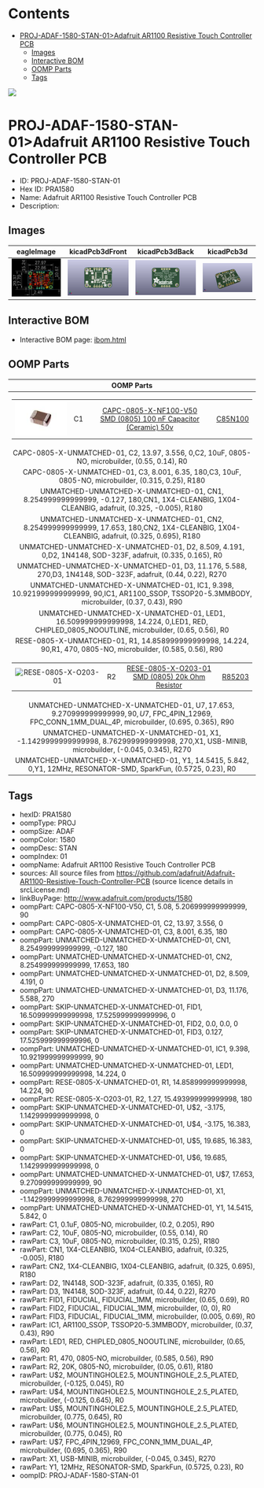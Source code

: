 



Contents
========

* [PROJ-ADAF-1580-STAN-01>Adafruit AR1100 Resistive Touch Controller PCB](#proj-adaf-1580-stan-01adafruit-ar1100-resistive-touch-controller-pcb)
	* [Images](#images)
	* [Interactive BOM](#interactive-bom)
	* [OOMP Parts](#oomp-parts)
	* [Tags](#tags)
  
![][im]
# PROJ-ADAF-1580-STAN-01>Adafruit AR1100 Resistive Touch Controller PCB

- ID: PROJ-ADAF-1580-STAN-01
- Hex ID: PRA1580
- Name: Adafruit AR1100 Resistive Touch Controller PCB
- Description: 

## Images
  
  

|eagleImage|kicadPcb3dFront|kicadPcb3dBack|kicadPcb3d|
| :---: | :---: | :---: | :---: |
|[![eagleImage](eagleImage_140.png)](eagleImage_600.png)|[![kicadPcb3dFront](kicadPcb3dFront_140.png)](kicadPcb3dFront_600.png)|[![kicadPcb3dBack](kicadPcb3dBack_140.png)](kicadPcb3dBack_600.png)|[![kicadPcb3d](kicadPcb3d_140.png)](kicadPcb3d_600.png)|

## Interactive BOM

- Interactive BOM page: [ibom.html](kicad/bom/ibom.html)

## OOMP Parts
  

|OOMP Parts|
| :---: |
|<table><tr><td>![CAPC-0805-X-NF100-V50](https://raw.githubusercontent.com/oomlout/oomlout_OOMP_parts/main/CAPC-0805-X-NF100-V50/image_140.jpg)</td><td> C1</td><td>[CAPC-0805-X-NF100-V50<br>SMD (0805) 100 nF Capacitor (Ceramic) 50v](https://github.com/oomlout/oomlout_OOMP_parts/tree/main/CAPC-0805-X-NF100-V50/)</td><td>[C85N100](https://github.com/oomlout/oomlout_OOMP_parts/tree/main/CAPC-0805-X-NF100-V50/)</td></tr></table>|
|CAPC-0805-X-UNMATCHED-01, C2, 13.97, 3.556, 0,C2, 10uF, 0805-NO, microbuilder, (0.55, 0.14), R0|
|CAPC-0805-X-UNMATCHED-01, C3, 8.001, 6.35, 180,C3, 10uF, 0805-NO, microbuilder, (0.315, 0.25), R180|
|UNMATCHED-UNMATCHED-X-UNMATCHED-01, CN1, 8.254999999999999, -0.127, 180,CN1, 1X4-CLEANBIG, 1X04-CLEANBIG, adafruit, (0.325, -0.005), R180|
|UNMATCHED-UNMATCHED-X-UNMATCHED-01, CN2, 8.254999999999999, 17.653, 180,CN2, 1X4-CLEANBIG, 1X04-CLEANBIG, adafruit, (0.325, 0.695), R180|
|UNMATCHED-UNMATCHED-X-UNMATCHED-01, D2, 8.509, 4.191, 0,D2, 1N4148, SOD-323F, adafruit, (0.335, 0.165), R0|
|UNMATCHED-UNMATCHED-X-UNMATCHED-01, D3, 11.176, 5.588, 270,D3, 1N4148, SOD-323F, adafruit, (0.44, 0.22), R270|
|UNMATCHED-UNMATCHED-X-UNMATCHED-01, IC1, 9.398, 10.921999999999999, 90,IC1, AR1100_SSOP, TSSOP20-5.3MMBODY, microbuilder, (0.37, 0.43), R90|
|UNMATCHED-UNMATCHED-X-UNMATCHED-01, LED1, 16.509999999999998, 14.224, 0,LED1, RED, CHIPLED_0805_NOOUTLINE, microbuilder, (0.65, 0.56), R0|
|RESE-0805-X-UNMATCHED-01, R1, 14.858999999999998, 14.224, 90,R1, 470, 0805-NO, microbuilder, (0.585, 0.56), R90|
|<table><tr><td>![RESE-0805-X-O203-01](https://raw.githubusercontent.com/oomlout/oomlout_OOMP_parts/main/RESE-0805-X-O203-01/image_140.jpg)</td><td> R2</td><td>[RESE-0805-X-O203-01<br>SMD (0805) 20k Ohm Resistor](https://github.com/oomlout/oomlout_OOMP_parts/tree/main/RESE-0805-X-O203-01/)</td><td>[R85203](https://github.com/oomlout/oomlout_OOMP_parts/tree/main/RESE-0805-X-O203-01/)</td></tr></table>|
|UNMATCHED-UNMATCHED-X-UNMATCHED-01, U$7, 17.653, 9.270999999999999, 90,U$7, FPC_4PIN_12969, FPC_CONN_1MM_DUAL_4P, microbuilder, (0.695, 0.365), R90|
|UNMATCHED-UNMATCHED-X-UNMATCHED-01, X1, -1.1429999999999998, 8.762999999999998, 270,X1, USB-MINIB, microbuilder, (-0.045, 0.345), R270|
|UNMATCHED-UNMATCHED-X-UNMATCHED-01, Y1, 14.5415, 5.842, 0,Y1, 12MHz, RESONATOR-SMD, SparkFun, (0.5725, 0.23), R0|

## Tags

- hexID: PRA1580
- oompType: PROJ
- oompSize: ADAF
- oompColor: 1580
- oompDesc: STAN
- oompIndex: 01
- oompName: Adafruit AR1100 Resistive Touch Controller PCB
- sources: All source files from https://github.com/adafruit/Adafruit-AR1100-Resistive-Touch-Controller-PCB (source licence details in srcLicense.md)
- linkBuyPage: http://www.adafruit.com/products/1580
- oompPart: CAPC-0805-X-NF100-V50, C1, 5.08, 5.206999999999999, 90
- oompPart: CAPC-0805-X-UNMATCHED-01, C2, 13.97, 3.556, 0
- oompPart: CAPC-0805-X-UNMATCHED-01, C3, 8.001, 6.35, 180
- oompPart: UNMATCHED-UNMATCHED-X-UNMATCHED-01, CN1, 8.254999999999999, -0.127, 180
- oompPart: UNMATCHED-UNMATCHED-X-UNMATCHED-01, CN2, 8.254999999999999, 17.653, 180
- oompPart: UNMATCHED-UNMATCHED-X-UNMATCHED-01, D2, 8.509, 4.191, 0
- oompPart: UNMATCHED-UNMATCHED-X-UNMATCHED-01, D3, 11.176, 5.588, 270
- oompPart: SKIP-UNMATCHED-X-UNMATCHED-01, FID1, 16.509999999999998, 17.525999999999996, 0
- oompPart: SKIP-UNMATCHED-X-UNMATCHED-01, FID2, 0.0, 0.0, 0
- oompPart: SKIP-UNMATCHED-X-UNMATCHED-01, FID3, 0.127, 17.525999999999996, 0
- oompPart: UNMATCHED-UNMATCHED-X-UNMATCHED-01, IC1, 9.398, 10.921999999999999, 90
- oompPart: UNMATCHED-UNMATCHED-X-UNMATCHED-01, LED1, 16.509999999999998, 14.224, 0
- oompPart: RESE-0805-X-UNMATCHED-01, R1, 14.858999999999998, 14.224, 90
- oompPart: RESE-0805-X-O203-01, R2, 1.27, 15.493999999999998, 180
- oompPart: SKIP-UNMATCHED-X-UNMATCHED-01, U$2, -3.175, 1.1429999999999998, 0
- oompPart: SKIP-UNMATCHED-X-UNMATCHED-01, U$4, -3.175, 16.383, 0
- oompPart: SKIP-UNMATCHED-X-UNMATCHED-01, U$5, 19.685, 16.383, 0
- oompPart: SKIP-UNMATCHED-X-UNMATCHED-01, U$6, 19.685, 1.1429999999999998, 0
- oompPart: UNMATCHED-UNMATCHED-X-UNMATCHED-01, U$7, 17.653, 9.270999999999999, 90
- oompPart: UNMATCHED-UNMATCHED-X-UNMATCHED-01, X1, -1.1429999999999998, 8.762999999999998, 270
- oompPart: UNMATCHED-UNMATCHED-X-UNMATCHED-01, Y1, 14.5415, 5.842, 0
- rawPart: C1, 0.1uF, 0805-NO, microbuilder, (0.2, 0.205), R90
- rawPart: C2, 10uF, 0805-NO, microbuilder, (0.55, 0.14), R0
- rawPart: C3, 10uF, 0805-NO, microbuilder, (0.315, 0.25), R180
- rawPart: CN1, 1X4-CLEANBIG, 1X04-CLEANBIG, adafruit, (0.325, -0.005), R180
- rawPart: CN2, 1X4-CLEANBIG, 1X04-CLEANBIG, adafruit, (0.325, 0.695), R180
- rawPart: D2, 1N4148, SOD-323F, adafruit, (0.335, 0.165), R0
- rawPart: D3, 1N4148, SOD-323F, adafruit, (0.44, 0.22), R270
- rawPart: FID1, FIDUCIAL, FIDUCIAL_1MM, microbuilder, (0.65, 0.69), R0
- rawPart: FID2, FIDUCIAL, FIDUCIAL_1MM, microbuilder, (0, 0), R0
- rawPart: FID3, FIDUCIAL, FIDUCIAL_1MM, microbuilder, (0.005, 0.69), R0
- rawPart: IC1, AR1100_SSOP, TSSOP20-5.3MMBODY, microbuilder, (0.37, 0.43), R90
- rawPart: LED1, RED, CHIPLED_0805_NOOUTLINE, microbuilder, (0.65, 0.56), R0
- rawPart: R1, 470, 0805-NO, microbuilder, (0.585, 0.56), R90
- rawPart: R2, 20K, 0805-NO, microbuilder, (0.05, 0.61), R180
- rawPart: U$2, MOUNTINGHOLE2.5, MOUNTINGHOLE_2.5_PLATED, microbuilder, (-0.125, 0.045), R0
- rawPart: U$4, MOUNTINGHOLE2.5, MOUNTINGHOLE_2.5_PLATED, microbuilder, (-0.125, 0.645), R0
- rawPart: U$5, MOUNTINGHOLE2.5, MOUNTINGHOLE_2.5_PLATED, microbuilder, (0.775, 0.645), R0
- rawPart: U$6, MOUNTINGHOLE2.5, MOUNTINGHOLE_2.5_PLATED, microbuilder, (0.775, 0.045), R0
- rawPart: U$7, FPC_4PIN_12969, FPC_CONN_1MM_DUAL_4P, microbuilder, (0.695, 0.365), R90
- rawPart: X1, USB-MINIB, microbuilder, (-0.045, 0.345), R270
- rawPart: Y1, 12MHz, RESONATOR-SMD, SparkFun, (0.5725, 0.23), R0
- oompID: PROJ-ADAF-1580-STAN-01



[im]: kicadPcb3d_450.png
